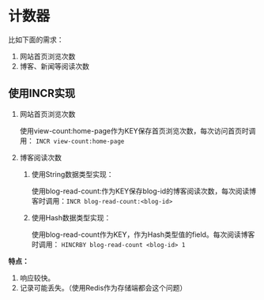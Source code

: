 # 计数器
比如下面的需求：
1. 网站首页浏览次数
2. 博客、新闻等阅读次数

## 使用INCR实现
1. 网站首页浏览次数

    使用view-count:home-page作为KEY保存首页浏览次数，每次访问首页时调用： `INCR view-count:home-page`

2. 博客阅读次数

    1. 使用String数据类型实现：
    
        使用blog-read-count:<blog-id>作为KEY保存blog-id的博客阅读次数，每次阅读博客时调用：`INCR blog-read-count:<blog-id>`
    
    2. 使用Hash数据类型实现：
    
        使用blog-read-count作为KEY，<blog-id>作为Hash类型值的field。每次阅读博客时调用： `HINCRBY blog-read-count <blog-id> 1`
        
**特点：**
1. 响应较快。
2. 记录可能丢失。（使用Redis作为存储端都会这个问题）



